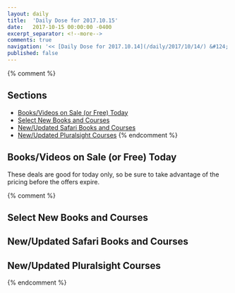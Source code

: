 ```yaml
---
layout: daily
title:  'Daily Dose for 2017.10.15'
date:   2017-10-15 00:00:00 -0400
excerpt_separator: <!--more-->
comments: true
navigation: '<< [Daily Dose for 2017.10.14](/daily/2017/10/14/) &#124; [Oct 2017](/daily/2017/10/) &#124; [2017](/daily/2017/) &#124; Daily Dose for 2017.10.16 >>'
published: false
---
```

{% comment %}
## Sections
* [Books/Videos on Sale (or Free) Today](#sale)
* [Select New Books and Courses](#select)
* [New/Updated Safari Books and Courses](#safari-new)
* [New/Updated Pluralsight Courses](#pluralsight-new)
{% endcomment %}

## <a name="sale"></a>Books/Videos on Sale (or Free) Today ##
These deals are good for today only, so be sure to take advantage of the pricing before the offers expire.

{% comment %}
## <a name="select"></a>Select New Books and Courses ##

## <a name="safari-new"></a>New/Updated Safari Books and Courses ## 

## <a name="pluralsight-new"></a>New/Updated Pluralsight Courses ## 
{% endcomment %}
